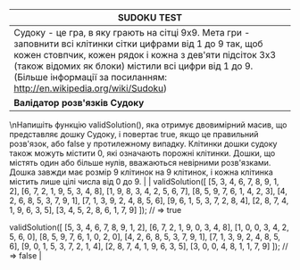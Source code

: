 
| **SUDOKU TEST** |
|----------------------|
|Судоку - це гра, в яку грають на сітці 9x9. Мета гри - заповнити всі клітинки сітки цифрами від 1 до 9 так, щоб кожен стовпчик, кожен рядок і кожна з дев'яти підсіток 3х3 (також відомих як блоки) містили всі цифри від 1 до 9. (Більше інформації за посиланням: http://en.wikipedia.org/wiki/Sudoku) |
| **Валідатор розв'язків Судоку** 
\nНапишіть функцію validSolution(), яка отримує двовимірний масив, що представляє дошку Судоку, і повертає true, якщо це правильний розв'язок, або false у протилежному випадку. Клітинки дошки судоку також можуть містити 0, які означають порожні клітинки. Дошки, що містять один або більше нулів, вважаються невірними розв'язками.
Дошка завжди має розмір 9 клітинок на 9 клітинок, і кожна клітинка містить лише цілі числа від 0 до 9. |
| validSolution([
  [5, 3, 4, 6, 7, 8, 9, 1, 2],
  [6, 7, 2, 1, 9, 5, 3, 4, 8],
  [1, 9, 8, 3, 4, 2, 5, 6, 7],
  [8, 5, 9, 7, 6, 1, 4, 2, 3],
  [4, 2, 6, 8, 5, 3, 7, 9, 1],
  [7, 1, 3, 9, 2, 4, 8, 5, 6],
  [9, 6, 1, 5, 3, 7, 2, 8, 4],
  [2, 8, 7, 4, 1, 9, 6, 3, 5],
  [3, 4, 5, 2, 8, 6, 1, 7, 9]
]); // => true
    
 validSolution([
  [5, 3, 4, 6, 7, 8, 9, 1, 2], 
  [6, 7, 2, 1, 9, 0, 3, 4, 8],
  [1, 0, 0, 3, 4, 2, 5, 6, 0],
  [8, 5, 9, 7, 6, 1, 0, 2, 0],
  [4, 2, 6, 8, 5, 3, 7, 9, 1],
  [7, 1, 3, 9, 2, 4, 8, 5, 6],
  [9, 0, 1, 5, 3, 7, 2, 1, 4],
  [2, 8, 7, 4, 1, 9, 6, 3, 5],
  [3, 0, 0, 4, 8, 1, 1, 7, 9]
]); // => false |
